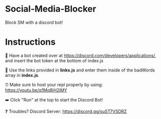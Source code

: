 # Social-Media-Blocker
Block SM with a discord bot!

# Instructions

🔐 Have a bot created over at https://discord.com/developers/applications/, and insert the bot token at the bottom of index.js

🔗 Use the links provided in **links.js** and enter them inside of the badWords array in **index.js**.

⏰ Make sure to host your repl properly by using: https://youtu.be/q1Mq8jH2iMY

➡️ Click "Run" at the top to start the Discord Bot!

❓ Troubles? Discord Server: https://discord.gg/suST7VSDRZ
